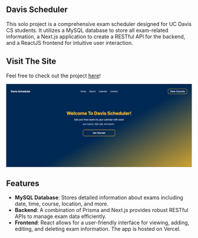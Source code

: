## Davis Scheduler
This solo project is a comprehensive exam scheduler designed for UC Davis CS students. It utilizes a MySQL database to store all exam-related information, a Next.js application to create a RESTful API for the backend, and a ReactJS frontend for intuitive user interaction. 

## Visit The Site
Feel free to check out the project [here](davis-scheduler.vercel.app)!

![Davis Scheduler Screenshot](webpage_ss.png)

## Features
- **MySQL Database**: Stores detailed information about exams including date, time, course, location, and more.
- **Backend**: A combination of Prisma and Next.js provides robust RESTful APIs to manage exam data efficiently.
- **Frontend**: React allows for a user-friendly interface for viewing, adding, editing, and deleting exam information. The app is hosted on Vercel.


